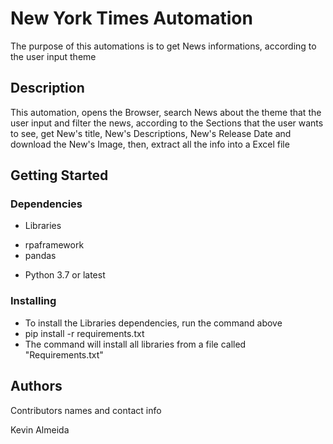 # New York Times Automation

The purpose of this automations is to get News informations, according to the user input theme

## Description

This automation, opens the Browser, search News about the theme that the user input and filter the news, according to the Sections that the user wants to see, get New's title, New's Descriptions, New's Release Date and download the New's Image, then, extract all the info into a Excel file

## Getting Started

### Dependencies

* Libraries 
- rpaframework
- pandas  
* Python 3.7 or latest


### Installing

* To install the Libraries dependencies, run the command above
* pip install -r requirements.txt
* The command will install all libraries from a file called "Requirements.txt"

## Authors

Contributors names and contact info

Kevin Almeida

